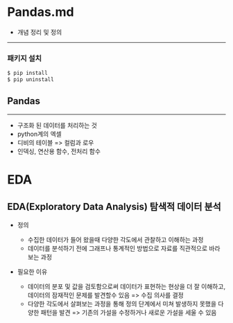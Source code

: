 # Pandas.md
- 개념 정리 및 정의
---

### 패키지 설치 
```bash
$ pip install
$ pip uninstall
```

## Pandas 
---
- 구조화 된 데이터를 처리하는 것 
- python계의 엑셀 
- 디비의 테이블 => 컬럼과 로우 
- 인덱싱, 연산용 함수, 전처리 함수 


# **EDA**
## EDA(Exploratory Data Analysis) 탐색적 데이터 분석
- 정의 
    - 수집한 데이터가 들어 왔을때 다양한 각도에서 관찰하고 이해하는 과정 
    - 데이터를 분석하기 전에 그래프나 통계적인 방법으로 자료를 직관적으로 바라 보는 과정 

- 필요한 이유 
    - 데이터의 분포 및 값을 검토함으로써 데이터가 표현하는 현상을 더 잘 이해하고, 데이터의 잠재적인 문제를 발견할수 있음 => 수집 의사를 결정 
    - 다양한 각도에서 살펴보는 과정을 통해 정의 단계에서 미쳐 발생하지 못했을 다양한 패턴을 발견 => 기존의 가설을 수정하거나 새로운 가설을 세울 수 있음 
